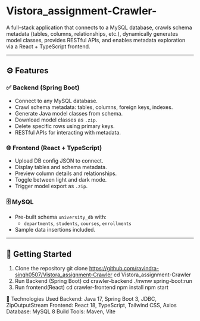 # Vistora_assignment-Crawler-
A full-stack application that connects to a MySQL database, crawls schema metadata (tables, columns, relationships, etc.), dynamically generates model classes, provides RESTful APIs, and enables metadata exploration via a React + TypeScript frontend.

---

## ⚙️ Features

### ✅ Backend (Spring Boot)
- Connect to any MySQL database.
- Crawl schema metadata: tables, columns, foreign keys, indexes.
- Generate Java model classes from schema.
- Download model classes as `.zip`.
- Delete specific rows using primary keys.
- RESTful APIs for interacting with metadata.

### 🌐 Frontend (React + TypeScript)
- Upload DB config JSON to connect.
- Display tables and schema metadata.
- Preview column details and relationships.
- Toggle between light and dark mode.
- Trigger model export as `.zip`.

### 🗄️ MySQL
- Pre-built schema `university_db` with:
  - `departments`, `students`, `courses`, `enrollments`
- Sample data insertions included.

---

## 🚀 Getting Started
1) Clone the repository
git clone https://github.com/ravindra-singh0507/Vistora_assignment-Crawler
cd Vistora_assignment-Crawler
3) Run Backend (Spring Boot)
cd crawler-backend
./mvnw spring-boot:run
4) Run frontend(React)
cd crawler-frontend
npm install
npm start

📌 Technologies Used
Backend: Java 17, Spring Boot 3, JDBC, ZipOutputStream
Frontend: React 18, TypeScript, Tailwind CSS, Axios
Database: MySQL 8
Build Tools: Maven, Vite
